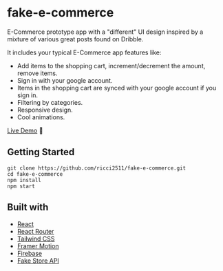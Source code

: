 # fake-e-commerce

E-Commerce prototype app with a "different" UI design inspired by a mixture of various great posts found on Dribble.

It includes your typical E-Commerce app features like:

- Add items to the shopping cart, increment/decrement the amount, remove items.
- Sign in with your google account.
- Items in the shopping cart are synced with your google account if you sign in.
- Filtering by categories.
- Responsive design.
- Cool animations.

[Live Demo](https://fake-e-commerce-prod.web.app/) :star2:

## Getting Started
```
git clone https://github.com/ricci2511/fake-e-commerce.git
cd fake-e-commerce
npm install
npm start
```

## Built with
* [React](https://reactjs.org/)
* [React Router](https://reactrouter.com/)
* [Tailwind CSS](https://tailwindcss.com/)
* [Framer Motion](https://www.framer.com/motion/)
* [Firebase](https://firebase.google.com/)
* [Fake Store API](https://fakestoreapi.com/)